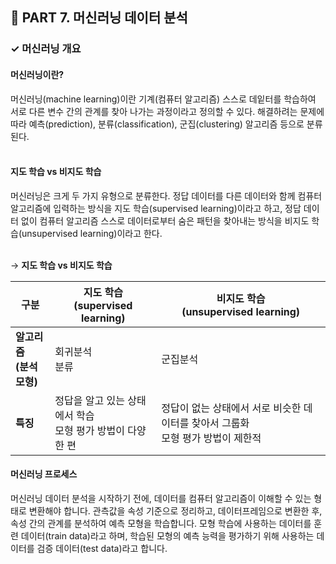 <h2>📌 PART 7. 머신러닝 데이터 분석</h2>
<h3>✓ 머신러닝 개요</h3>

<h4>머신러닝이란?</h4>
머신러닝(machine learning)이란 기계(컴퓨터 알고리즘) 스스로 데잍터를 학습하여 서로 다른 변수 간의 관계를 찾아 나가는 과정이라고 정의할 수 있다. 해결하려는 문제에 따라 예측(prediction), 분류(classification), 군집(clustering) 알고리즘 등으로 분류된다.<br>
<br>

<h4>지도 학습 vs 비지도 학습</h4>
머신러닝은 크게 두 가지 유형으로 분류한다. 정답 데이터를 다른 데이터와 함께 컴퓨터 알고리즘에 입력하는 방식을 지도 학습(supervised learning)이라고 하고, 정답 데이터 없이 컴퓨터 알고리즘 스스로 데이터로부터 숨은 패턴을 찾아내는 방식을 비지도 학습(unsupervised learning)이라고 한다.<br>
<br>

→ **지도 학습 vs 비지도 학습**
<table>
  <thead>
    <tr>
      <th style="text-align: center;">구분</th>
      <th style="text-align: center;">지도 학습<br>(supervised learning)</th>
      <th style="text-align: center;">비지도 학습<br>(unsupervised learning)</th>
    </tr>
  </thead>
  <tbody>
    <tr>
      <td style="text-align: left; font-weight: bold;">알고리즘<br>(분석모형)</td>
      <td style="text-align: left;">회귀분석<br>분류</td>
      <td style="text-align: left;">군집분석</td>
    </tr>
    <tr>
      <td style="text-align: left; font-weight: bold;">특징</td>
      <td style="text-align: left;">정답을 알고 있는 상태에서 학습<br>모형 평가 방법이 다양한 편</td>
      <td style="text-align: left;">정답이 없는 상태에서 서로 비슷한 데이터를 찾아서 그룹화<br>모형 평가 방법이 제한적</td>
    </tr>
  </tbody>
</table>  

<h4>머신러닝 프로세스</h4>
머신러닝 데이터 분석을 시작하기 전에, 데이터를 컴퓨터 알고리즘이 이해할 수 있는 형태로 변환해야 합니다. 관측값을 속성 기준으로 정리하고, 데이터프레임으로 변환한 후, 속성 간의 관계를 분석하여 예측 모형을 학습합니다. 모형 학습에 사용하는 데이터를 훈련 데이터(train data)라고 하며, 학습된 모형의 예측 능력을 평가하기 위해 사용하는 데이터를 검증 데이터(test data)라고 합니다.<br>
<br>
